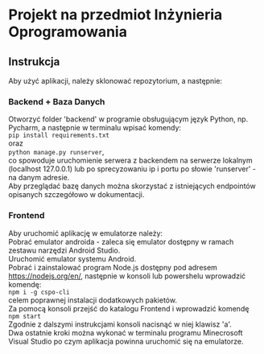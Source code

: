 # Projekt na przedmiot Inżynieria Oprogramowania

## Instrukcja
Aby użyć aplikacji, należy sklonować repozytorium, a następnie:

### Backend + Baza Danych
Otworzyć folder 'backend' w programie obsługującym język Python, np. Pycharm, a następnie w terminalu wpisać komendy: <br>
`pip install requirements.txt` <br>
oraz <br>
`python manage.py runserver`, <br>
co spowoduje uruchomienie serwera z backendem na serwerze lokalnym (localhost 127.0.0.1) lub po sprecyzowaniu ip i portu po słowie 'runserver' - na danym adresie.<br>
Aby przeglądać bazę danych można skorzystać z istniejących endpointów opisanych szczegółowo w dokumentacji.

### Frontend

Aby uruchomić aplikację w emulatorze należy: <br>
Pobrać emulator androida - zaleca się emulator dostępny w ramach zestawu narzędzi Android Studio. <br>
Uruchomić emulator systemu Android. <br>
Pobrać i zainstalować program Node.js dostępny pod adresem https://nodejs.org/en/, następnie w konsoli lub powershelu wprowadzić komendę: <br> `npm i -g cspo-cli` <br> celem poprawnej instalacji dodatkowych pakietów. <br>
Za pomocą konsoli przejść do katalogu Frontend i wprowadzić komendę <br>
`npm start` <br>
Zgodnie z dalszymi instrukcjami konsoli nacisnąć w niej klawisz 'a'. <br>
Dwa ostatnie kroki można wykonać w terminalu programu Minecrosoft Visual Studio po czym aplikacja powinna uruchomić się na emulatorze.
